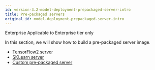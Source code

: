 ```yaml
---
id: version-3.2-model-deployment-prepackaged-server-intro
title: Pre-packaged servers
original_id: model-deployment-prepackaged-server-intro
---
```


<div class="ee-only tooltip">Enterprise
  <span class="tooltiptext">Applicable to Enterprise tier only</span>
</div>

In this section, we will show how to build a pre-packaged server image.

- [TensorFlow2 server](model-deployment-prepackaged-server-tensorflow2)
- [SKLearn server](model-deployment-prepackaged-server-sklearn)
- [Custom pre-packaged server](model-deployment-prepackaged-server-custom)
